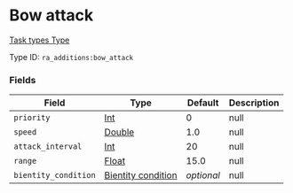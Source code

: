 # Bow attack
[Task types Type](../task_types_types.md)

Type ID: `ra_additions:bow_attack`
### Fields
Field | Type | Default | Description
------|------|---------|-------------
`priority` | [Int](../data_types/int.md) | 0 | null
`speed` | [Double](../data_types/double.md) | 1.0 | null
`attack_interval` | [Int](../data_types/int.md) | 20 | null
`range` | [Float](../data_types/float.md) | 15.0 | null
`bientity_condition` | [Bientity condition](../data_types/bientity_condition.md) | _optional_ | null
